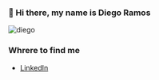 ### 👋 Hi there, my name is Diego Ramos

![diego](https://i.ibb.co/rFyrw4q/diego-bannner.jpg)

### Whrere to find me
- [LinkedIn](https://www.linkedin.com/in/da-ramos/)

